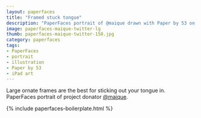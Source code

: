 ```yaml
---
layout: paperfaces
title: "Framed stuck tongue"
description: "PaperFaces portrait of @maique drawn with Paper by 53 on an iPad."
image: paperfaces-maique-twitter-lg
thumb: paperfaces-maique-twitter-150.jpg
category: paperfaces
tags: 
- PaperFaces
- portrait
- illustration
- Paper by 53
- iPad art
---
```


Large ornate frames are the best for sticking out your tongue in. PaperFaces portrait of project donator [@maique](http://twitter.com/maique).

{% include paperfaces-boilerplate.html %}
